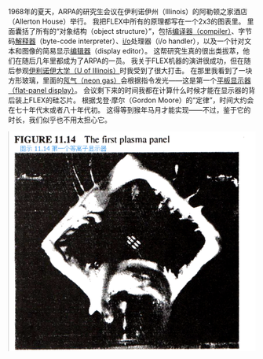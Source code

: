 1968年的夏天，ARPA的研究生会议在伊利诺伊州（Illinois）的阿勒顿之家酒店（Allerton House）举行。
我把FLEX中所有的原理都写在一个2x3的图表里。
里面囊括了所有的“对象结构（object structure）”，包括[编译器（compiler）](http://baike.baidu.com/view/487018.htm)、字节码[解释器](http://baike.baidu.com/view/592974.htm)（byte-code interpreter）、[i/o](http://baike.baidu.com/subview/300881/11169495.htm)处理器（i/o handler），以及一个针对文本和图像的简易显示[编辑器](http://baike.baidu.com/view/499644.htm)（display editor）。
这帮研究生真的很出类拔萃，他们在随后几年里都成为了ARPA的一员。
我关于FLEX机器的演讲很成功，但在随后参观[伊利诺伊大学（U of Illinois）](http://baike.baidu.com/view/779059.htm)时我受到了很大打击。
在那里我看到了一块方形玻璃，里面的[氖气（neon gas）](http://baike.baidu.com/view/152336.htm)会根据指令发光——这是第一个[平板显示器（flat-panel display）](http://baike.baidu.com/view/1044802.htm)。
会议剩下来的时间我都在计算什么时候才能在显示器的背后装上FLEX的硅芯片。
根据戈登·摩尔（Gordon Moore）的“定律”，时间大约会在七十年代末或者八十年代初。
这得等到猴年马月才能实现——不过，鉴于它的时长，我们似乎也不用太担心它。

![PlasmaPanel](PlasmaPanel.png)
